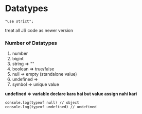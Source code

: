 # Datatypes

```
"use strict";
```

treat all JS code as newer version

### Number of Datatypes

1. number
2. bigint
3. string => ""
4. boolean => true/false
5. null => empty (standalone value)
6. undefined =>
7. symbol => unique value

**undefined => variable declare kara hai but value assign nahi kari**

```
console.log(typeof null) // object
console.log(typeof undefined) // undefined

```
